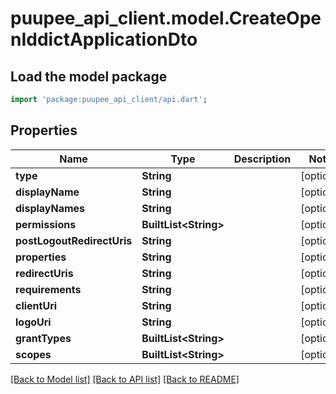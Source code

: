 # puupee_api_client.model.CreateOpenIddictApplicationDto

## Load the model package
```dart
import 'package:puupee_api_client/api.dart';
```

## Properties
Name | Type | Description | Notes
------------ | ------------- | ------------- | -------------
**type** | **String** |  | [optional] 
**displayName** | **String** |  | [optional] 
**displayNames** | **String** |  | [optional] 
**permissions** | **BuiltList&lt;String&gt;** |  | [optional] 
**postLogoutRedirectUris** | **String** |  | [optional] 
**properties** | **String** |  | [optional] 
**redirectUris** | **String** |  | [optional] 
**requirements** | **String** |  | [optional] 
**clientUri** | **String** |  | [optional] 
**logoUri** | **String** |  | [optional] 
**grantTypes** | **BuiltList&lt;String&gt;** |  | [optional] 
**scopes** | **BuiltList&lt;String&gt;** |  | [optional] 

[[Back to Model list]](../README.md#documentation-for-models) [[Back to API list]](../README.md#documentation-for-api-endpoints) [[Back to README]](../README.md)


